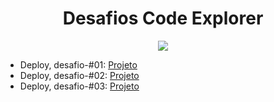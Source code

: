 <h1 align="center">
 Desafios Code Explorer
</h1>
<div align="center"><img src="https://i.pinimg.com/originals/98/41/27/9841275d5372f3d0036c584ad9c9f977.gif"/></div>

- Deploy, desafio-#01: <a href="https://desafio-1-brown.vercel.app/" target="_blank">Projeto</a>
- Deploy, desafio-#02: <a href="https://galeria-sandy.vercel.app/" target="_blank">Projeto</a>
- Deploy, desafio-#03: <a href="https://code-explorer-chi.vercel.app/" target="_blank">Projeto</a>
